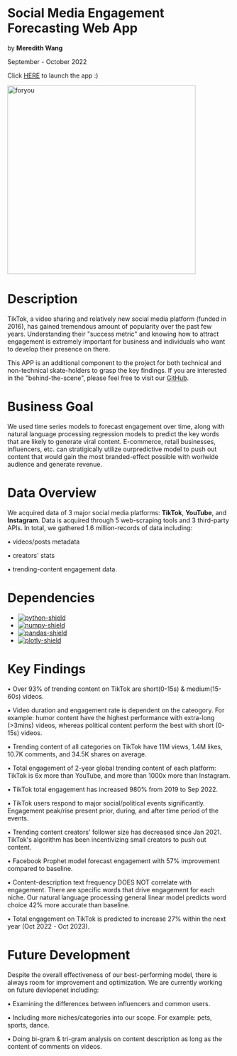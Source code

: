 # Social Media Engagement Forecasting Web App
by **Meredith Wang**

September - October 2022

Click [HERE](https://m3redithw-streamlit-home-4vvfud.streamlitapp.com/) to launch the app :)

<img width="424" alt="foryou" src="https://user-images.githubusercontent.com/105242871/194430932-426aed6f-aa42-4f58-ac9a-09f17669067a.png">


# Description
TikTok, a video sharing and relatively new social media platform (funded in 2016), has gained tremendous amount of popularity over the past few years. Understanding their "success metric" and knowing how to attract engagement is extremely important for business and individuals who want to develop their presence on there.

This APP is an additional component to the project for both technical and non-technical skate-holders to grasp the key findings. If you are interested in the "behind-the-scene", please feel free to visit our [GitHub](https://github.com/Social-Media-Capstone/Social-Media-Engagement-Forecasting).

# Business Goal
We used time series models to forecast engagement over time, along with natural language processing regression models to predict the key words that are likely to generate viral content. E-commerce, retail businesses, influencers, etc. can stratigically utilize ourpredictive model to push out content that would gain the most branded-effect possible with worlwide audience and generate revenue.

# Data Overview
We acquired data of 3 major social media platforms: **TikTok**, **YouTube**, and **Instagram**. Data is acquired through 5 web-scraping tools and 3 third-party APIs. In total, we gathered 1.6 million-records of data including:

▪️ videos/posts metadata

▪️ creators' stats

▪️ trending-content engagement data.

# Dependencies
* [![python-shield](https://img.shields.io/badge/Python-dfaeff?&logo=python&logoColor=white)
    ](https://www.python.org/)
* [![numpy-shield](https://img.shields.io/badge/Numpy-dfaeff?&logo=NumPy)
    ](https://numpy.org/)
* [![pandas-shield](https://img.shields.io/badge/Pandas-dfaeff?&logo=pandas)
    ](https://pandas.pydata.org/)
* [![plotly-shield](https://img.shields.io/badge/Plotly-dfaeff?&logo=Plotly&logoColor=white)
    ]([https://seaborn.pydata.org/](https://plotly.com/python/))


# Key Findings
▪️ Over 93% of trending content on TikTok are short(0-15s) & medium(15-60s) videos.

▪️ Video duration and engagement rate is dependent on the cateogory. For example: humor content have the highest performance with extra-long (>3mins) videos, whereas political content perform the best with short (0-15s) videos.

▪️ Trending content of all categories on TikTok have 11M views, 1.4M likes, 10.7K comments, and 34.5K shares on average.

▪️ Total engagement of 2-year global trending content of each platform: TikTok is 6x more than YouTube, and more than 1000x more than Instagram.

▪️ TikTok total engagement has increased 980% from 2019 to Sep 2022.

▪️ TikTok users respond to major social/political events significantly. Engagement peak/rise present prior, during, and after time period of the events.

▪️ Trending content creators' follower size has decreased since Jan 2021. TikTok's algorithm has been incentivizing small creators to push out content.

▪️ Facebook Prophet model forecast engagement with 57% improvement compared to baseline.

▪️ Content-description text frequency DOES NOT correlate with engagement. There are specific words that drive engagement for each niche. Our natural language processing general linear model predicts word choice 42% more accurate than baseline.

▪️ Total engagement on TikTok is predicted to increase 27% within the next year (Oct 2022 - Oct 2023).

# Future Development
Despite the overall effectiveness of our best-performing model, there is always room for improvement and optimization. We are currently working on future devlopenet including:

▪️ Examining the differences between influencers and common users.

▪️ Including more niches/categories into our scope. For example: pets, sports, dance.

▪️ Doing bi-gram & tri-gram analysis on content description as long as the content of comments on videos.
    
